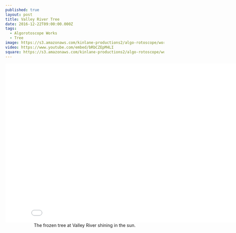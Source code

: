 ```yaml
---
published: true
layout: post
title: Valley River Tree
date: 2016-12-22T09:00:00.000Z
tags:
  - Algorotoscope Works
  - Tree
image: https://s3.amazonaws.com/kinlane-productions2/algo-rotoscope/working/valley-river-tree.png
video: https://www.youtube.com/embed/bRbCZEpM4LI
square: https://s3.amazonaws.com/kinlane-productions2/algo-rotoscope/working/valley-river-tree-square.png
---
```

<center><iframe width="853" height="505" src="{{ page.video }}" frameborder="0" allowfullscreen></iframe></center>
<center>The frozen tree at Valley River shining in the sun.</center>

